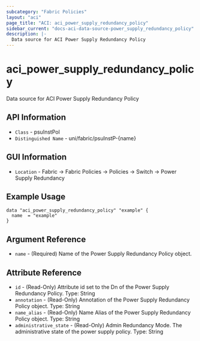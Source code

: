 ```yaml
---
subcategory: "Fabric Policies"
layout: "aci"
page_title: "ACI: aci_power_supply_redundancy_policy"
sidebar_current: "docs-aci-data-source-power_supply_redundancy_policy"
description: |-
  Data source for ACI Power Supply Redundancy Policy
---
```


# aci_power_supply_redundancy_policy #

Data source for ACI Power Supply Redundancy Policy

## API Information ##

* `Class` - psuInstPol
* `Distinguished Name` - uni/fabric/psuInstP-{name}

## GUI Information ##

* `Location` - Fabric -> Fabric Policies -> Policies -> Switch -> Power Supply Redundancy

## Example Usage ##

```hcl
data "aci_power_supply_redundancy_policy" "example" {
  name  = "example"
}
```

## Argument Reference ##

* `name` - (Required) Name of the Power Supply Redundancy Policy object.

## Attribute Reference ##
* `id` - (Read-Only) Attribute id set to the Dn of the Power Supply Redundancy Policy. Type: String
* `annotation` - (Read-Only) Annotation of the Power Supply Redundancy Policy object. Type: String
* `name_alias` - (Read-Only) Name Alias of the Power Supply Redundancy Policy object. Type: String
* `administrative_state` - (Read-Only) Admin Redundancy Mode. The administrative state of the power supply policy. Type: String
